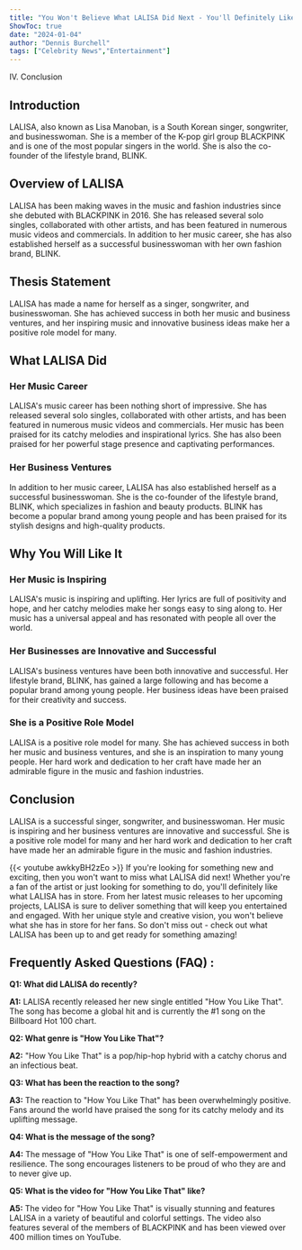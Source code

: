 ```yaml
---
title: "You Won't Believe What LALISA Did Next - You'll Definitely Like It!"
ShowToc: true 
date: "2024-01-04"
author: "Dennis Burchell" 
tags: ["Celebrity News","Entertainment"]
---
```

IV. Conclusion

## Introduction

LALISA, also known as Lisa Manoban, is a South Korean singer, songwriter, and businesswoman. She is a member of the K-pop girl group BLACKPINK and is one of the most popular singers in the world. She is also the co-founder of the lifestyle brand, BLINK.

## Overview of LALISA

LALISA has been making waves in the music and fashion industries since she debuted with BLACKPINK in 2016. She has released several solo singles, collaborated with other artists, and has been featured in numerous music videos and commercials. In addition to her music career, she has also established herself as a successful businesswoman with her own fashion brand, BLINK.

## Thesis Statement

LALISA has made a name for herself as a singer, songwriter, and businesswoman. She has achieved success in both her music and business ventures, and her inspiring music and innovative business ideas make her a positive role model for many.

## What LALISA Did

### Her Music Career

LALISA's music career has been nothing short of impressive. She has released several solo singles, collaborated with other artists, and has been featured in numerous music videos and commercials. Her music has been praised for its catchy melodies and inspirational lyrics. She has also been praised for her powerful stage presence and captivating performances.

### Her Business Ventures

In addition to her music career, LALISA has also established herself as a successful businesswoman. She is the co-founder of the lifestyle brand, BLINK, which specializes in fashion and beauty products. BLINK has become a popular brand among young people and has been praised for its stylish designs and high-quality products.

## Why You Will Like It

### Her Music is Inspiring

LALISA's music is inspiring and uplifting. Her lyrics are full of positivity and hope, and her catchy melodies make her songs easy to sing along to. Her music has a universal appeal and has resonated with people all over the world.

### Her Businesses are Innovative and Successful

LALISA's business ventures have been both innovative and successful. Her lifestyle brand, BLINK, has gained a large following and has become a popular brand among young people. Her business ideas have been praised for their creativity and success.

### She is a Positive Role Model

LALISA is a positive role model for many. She has achieved success in both her music and business ventures, and she is an inspiration to many young people. Her hard work and dedication to her craft have made her an admirable figure in the music and fashion industries.

## Conclusion

LALISA is a successful singer, songwriter, and businesswoman. Her music is inspiring and her business ventures are innovative and successful. She is a positive role model for many and her hard work and dedication to her craft have made her an admirable figure in the music and fashion industries.

{{< youtube awkkyBH2zEo >}} 
If you're looking for something new and exciting, then you won't want to miss what LALISA did next! Whether you're a fan of the artist or just looking for something to do, you'll definitely like what LALISA has in store. From her latest music releases to her upcoming projects, LALISA is sure to deliver something that will keep you entertained and engaged. With her unique style and creative vision, you won't believe what she has in store for her fans. So don't miss out - check out what LALISA has been up to and get ready for something amazing!

## Frequently Asked Questions (FAQ) :
**Q1: What did LALISA do recently?**

**A1:** LALISA recently released her new single entitled "How You Like That". The song has become a global hit and is currently the #1 song on the Billboard Hot 100 chart. 

**Q2: What genre is "How You Like That"?**

**A2:** "How You Like That" is a pop/hip-hop hybrid with a catchy chorus and an infectious beat. 

**Q3: What has been the reaction to the song?**

**A3:** The reaction to "How You Like That" has been overwhelmingly positive. Fans around the world have praised the song for its catchy melody and its uplifting message. 

**Q4: What is the message of the song?**

**A4:** The message of "How You Like That" is one of self-empowerment and resilience. The song encourages listeners to be proud of who they are and to never give up. 

**Q5: What is the video for "How You Like That" like?**

**A5:** The video for "How You Like That" is visually stunning and features LALISA in a variety of beautiful and colorful settings. The video also features several of the members of BLACKPINK and has been viewed over 400 million times on YouTube.





